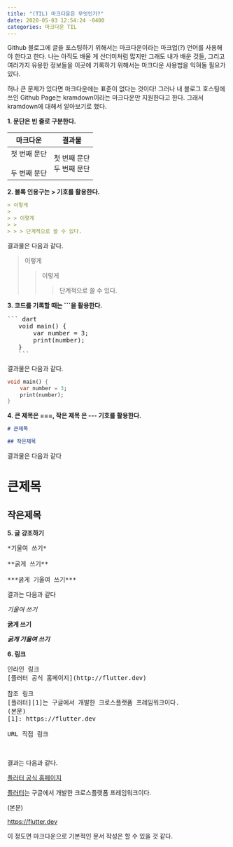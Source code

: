 ```yaml
---
title: "(TIL) 마크다운은 무엇인가?"
date: 2020-05-03 12:54:24 -0400
categories: 마크다운 TIL
---
```


Github 블로그에 글을 포스팅하기 위해서는 마크다운이라는 마크업(?) 언어를 사용해야 한다고 한다. 나는 아직도 배울 게 산더미처럼 많지만 그래도 내가 배운 것들, 그리고 여러가지 유용한 정보들을 이곳에 기록하기 위해서는 마크다운 사용법을 익혀둘 필요가 있다.

허나 큰 문제가 있다면 마크다운에는 표준이 없다는 것이다! 그러나 내 블로그 호스팅에 쓰인 Github Page는 kramdown이라는 마크다운만 지원한다고 한다. 그래서 kramdown에 대해서 알아보기로 했다.

**1. 문단은 빈 줄로 구분한다.**

|              마크다운              |             결과물             |
| :--------------------------------: | :----------------------------: |
| 첫 번째 문단</br></br>두 번째 문단 | 첫 번째 문단 </br>두 번째 문단 |

**2. 블록 인용구는 \> 기호를 활용한다.**

```markdown
> 이렇게
>
> > 이렇게
> >
> > > 단계적으로 쓸 수 있다.
```

결과물은 다음과 같다.

> 이렇게
>
> > 이렇게
> >
> > > 단계적으로 쓸 수 있다.

**3. 코드를 기록할 때는 \```을 활용한다.**

<pre>
``` dart
   void main() {
       var number = 3;
       print(number);
   }
   ```
</pre>

결과물은 다음과 같다.

```dart
void main() {
    var number = 3;
    print(number);
}
```

**4. 큰 제목은 \===, 작은 제목 은 \--- 기호를 활용한다.**

```markdown
# 큰제목

## 작은제목
```

결과물은 다음과 같다

# 큰제목

## 작은제목

**5. 글 강조하기**

<pre>
*기울여 쓰기*

**굵게 쓰기**

***굵게 기울여 쓰기***
</pre>

결과는 다음과 같다

_기울여 쓰기_

**굵게 쓰기**

**_굵게 기울여 쓰기_**

**6. 링크**

<pre>
인라인 링크
[플러터 공식 홈페이지](http://flutter.dev)

참조 링크
[플러터][1]는 구글에서 개발한 크로스플랫폼 프레임워크이다.
(본문)
[1]: https://flutter.dev

URL 직접 링크
<https://flutter.dev>

</pre>

결과는 다음과 같다.

[플러터 공식 홈페이지](http://flutter.dev)

[플러터][1]는 구글에서 개발한 크로스플랫폼 프레임워크이다.

(본문)

[1]: https://flutter.dev

<https://flutter.dev>

이 정도면 마크다운으로 기본적인 문서 작성은 할 수 있을 것 같다.
